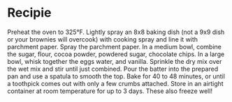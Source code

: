 # Recipie
Preheat the oven to 325°F. Lightly spray an 8x8 baking dish (not a 9x9 dish or your brownies will overcook) with cooking spray and line it with parchment paper. Spray the parchment paper.
In a medium bowl, combine the sugar, flour, cocoa powder, powdered sugar, chocolate chips.
In a large bowl, whisk together the eggs water, and vanilla.
Sprinkle the dry mix over the wet mix and stir until just combined.
Pour the batter into the prepared pan  and use a spatula to smooth the top. Bake for 40 to 48 minutes, or until a toothpick comes out with only a few crumbs attached. Store in an airtight container at room temperature for up to 3 days. These also freeze well!